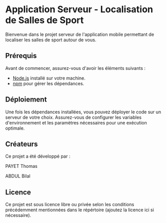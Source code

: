 # Application Serveur - Localisation de Salles de Sport

Bienvenue dans le projet serveur de l'application mobile permettant de localiser les salles de sport autour de vous.

## Prérequis

Avant de commencer, assurez-vous d'avoir les éléments suivants :
- [Node.js](https://nodejs.org/) installé sur votre machine.
- [npm](https://www.npmjs.com/) pour gérer les dépendances.

## Déploiement

Une fois les dépendances installées, vous pouvez déployer le code sur un serveur de votre choix. Assurez-vous de configurer les variables d'environnement et les paramètres nécessaires pour une exécution optimale.

## Créateurs

Ce projet a été développé par :

PAYET Thomas

ABDUL Bilal

## Licence

Ce projet est sous licence libre ou privée selon les conditions précédemment mentionnées dans le répértoire (ajoutez la licence ici si nécessaire).

